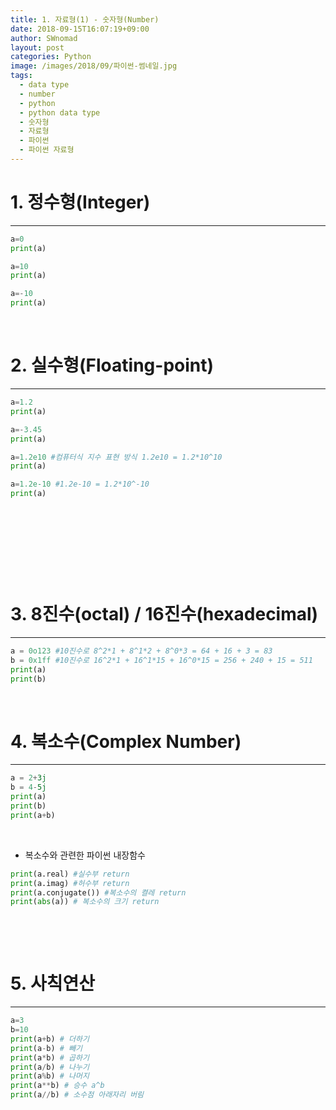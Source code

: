```yaml
---
title: 1. 자료형(1) - 숫자형(Number)
date: 2018-09-15T16:07:19+09:00
author: SWnomad
layout: post
categories: Python
image: /images/2018/09/파이썬-썸네일.jpg
tags:
  - data type
  - number
  - python
  - python data type
  - 숫자형
  - 자료형
  - 파이썬
  - 파이썬 자료형
---
```

# 

# 1. 정수형(Integer)

* * *



~~~ python
a=0
print(a)

a=10
print(a)

a=-10
print(a)
~~~

&nbsp;

# 2. 실수형(Floating-point)

* * *



~~~ python
a=1.2
print(a)

a=-3.45
print(a)

a=1.2e10 #컴퓨터식 지수 표현 방식 1.2e10 = 1.2*10^10
print(a)

a=1.2e-10 #1.2e-10 = 1.2*10^-10
print(a)
~~~

&nbsp;

&nbsp;

&nbsp;

&nbsp;

# 3. 8진수(octal) / 16진수(hexadecimal)

* * *



~~~ python
a = 0o123 #10진수로 8^2*1 + 8^1*2 + 8^0*3 = 64 + 16 + 3 = 83
b = 0x1ff #10진수로 16^2*1 + 16^1*15 + 16^0*15 = 256 + 240 + 15 = 511
print(a)
print(b)
~~~

&nbsp;

# 

# 4. 복소수(Complex Number)

* * *



~~~ python
a = 2+3j
b = 4-5j
print(a)
print(b)
print(a+b)
~~~

&nbsp;

  * 복소수와 관련한 파이썬 내장함수



~~~ python
print(a.real) #실수부 return
print(a.imag) #허수부 return
print(a.conjugate()) #복소수의 켤레 return
print(abs(a)) # 복소수의 크기 return
~~~

&nbsp;

&nbsp;

# 

# 5. 사칙연산

* * *



~~~ python
a=3
b=10
print(a+b) # 더하기
print(a-b) # 빼기
print(a*b) # 곱하기
print(a/b) # 나누기
print(a%b) # 나머지
print(a**b) # 승수 a^b
print(a//b) # 소수점 아래자리 버림
~~~

